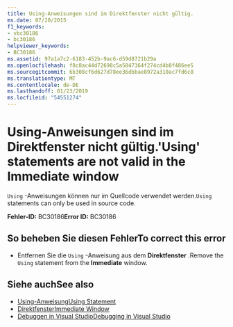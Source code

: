 ```yaml
---
title: Using-Anweisungen sind im Direktfenster nicht gültig.
ms.date: 07/20/2015
f1_keywords:
- vbc30186
- bc30186
helpviewer_keywords:
- BC30186
ms.assetid: 97a1a7c2-6183-452b-9ac6-d59d8721b29a
ms.openlocfilehash: f8c8ac44d72698c5a5847364f274cd4b8f486ee5
ms.sourcegitcommit: 6b308cf6d627d78ee36dbbae8972a310ac7fd6c8
ms.translationtype: MT
ms.contentlocale: de-DE
ms.lasthandoff: 01/23/2019
ms.locfileid: "54551274"
---
```

# <a name="using-statements-are-not-valid-in-the-immediate-window"></a><span data-ttu-id="987e2-102">Using-Anweisungen sind im Direktfenster nicht gültig.</span><span class="sxs-lookup"><span data-stu-id="987e2-102">'Using' statements are not valid in the Immediate window</span></span>
<span data-ttu-id="987e2-103">`Using` -Anweisungen können nur im Quellcode verwendet werden.</span><span class="sxs-lookup"><span data-stu-id="987e2-103">`Using` statements can only be used in source code.</span></span>  
  
 <span data-ttu-id="987e2-104">**Fehler-ID:** BC30186</span><span class="sxs-lookup"><span data-stu-id="987e2-104">**Error ID:** BC30186</span></span>  
  
## <a name="to-correct-this-error"></a><span data-ttu-id="987e2-105">So beheben Sie diesen Fehler</span><span class="sxs-lookup"><span data-stu-id="987e2-105">To correct this error</span></span>  
  
-   <span data-ttu-id="987e2-106">Entfernen Sie die `Using` -Anweisung aus dem **Direktfenster** .</span><span class="sxs-lookup"><span data-stu-id="987e2-106">Remove the `Using` statement from the **Immediate** window.</span></span>  
  
## <a name="see-also"></a><span data-ttu-id="987e2-107">Siehe auch</span><span class="sxs-lookup"><span data-stu-id="987e2-107">See also</span></span>
- [<span data-ttu-id="987e2-108">Using-Anweisung</span><span class="sxs-lookup"><span data-stu-id="987e2-108">Using Statement</span></span>](../../visual-basic/language-reference/statements/using-statement.md)
- [<span data-ttu-id="987e2-109">Direktfenster</span><span class="sxs-lookup"><span data-stu-id="987e2-109">Immediate Window</span></span>](/visualstudio/ide/reference/immediate-window)
- [<span data-ttu-id="987e2-110">Debuggen in Visual Studio</span><span class="sxs-lookup"><span data-stu-id="987e2-110">Debugging in Visual Studio</span></span>](/visualstudio/debugger/debugging-in-visual-studio)
